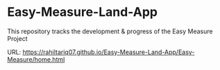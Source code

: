 # Easy-Measure-Land-App
This repository tracks the development & progress of the Easy Measure Project

URL: https://rahiltariq07.github.io/Easy-Measure-Land-App/Easy-Measure/home.html
